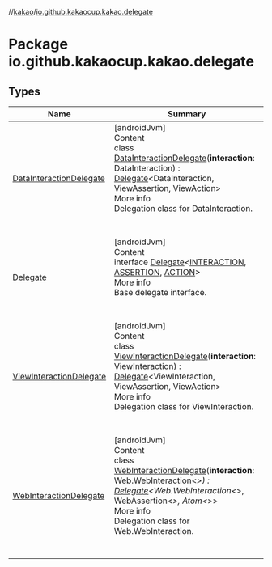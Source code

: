 //[kakao](../../index.md)/[io.github.kakaocup.kakao.delegate](index.md)



# Package io.github.kakaocup.kakao.delegate  


## Types  
  
|  Name |  Summary | 
|---|---|
| <a name="io.github.kakaocup.kakao.delegate/DataInteractionDelegate///PointingToDeclaration/"></a>[DataInteractionDelegate](-data-interaction-delegate/index.md)| <a name="io.github.kakaocup.kakao.delegate/DataInteractionDelegate///PointingToDeclaration/"></a>[androidJvm]  <br>Content  <br>class [DataInteractionDelegate](-data-interaction-delegate/index.md)(**interaction**: DataInteraction) : [Delegate](-delegate/index.md)<DataInteraction, ViewAssertion, ViewAction>   <br>More info  <br>Delegation class for DataInteraction.  <br><br><br>|
| <a name="io.github.kakaocup.kakao.delegate/Delegate///PointingToDeclaration/"></a>[Delegate](-delegate/index.md)| <a name="io.github.kakaocup.kakao.delegate/Delegate///PointingToDeclaration/"></a>[androidJvm]  <br>Content  <br>interface [Delegate](-delegate/index.md)<[INTERACTION](-delegate/index.md), [ASSERTION](-delegate/index.md), [ACTION](-delegate/index.md)>  <br>More info  <br>Base delegate interface.  <br><br><br>|
| <a name="io.github.kakaocup.kakao.delegate/ViewInteractionDelegate///PointingToDeclaration/"></a>[ViewInteractionDelegate](-view-interaction-delegate/index.md)| <a name="io.github.kakaocup.kakao.delegate/ViewInteractionDelegate///PointingToDeclaration/"></a>[androidJvm]  <br>Content  <br>class [ViewInteractionDelegate](-view-interaction-delegate/index.md)(**interaction**: ViewInteraction) : [Delegate](-delegate/index.md)<ViewInteraction, ViewAssertion, ViewAction>   <br>More info  <br>Delegation class for ViewInteraction.  <br><br><br>|
| <a name="io.github.kakaocup.kakao.delegate/WebInteractionDelegate///PointingToDeclaration/"></a>[WebInteractionDelegate](-web-interaction-delegate/index.md)| <a name="io.github.kakaocup.kakao.delegate/WebInteractionDelegate///PointingToDeclaration/"></a>[androidJvm]  <br>Content  <br>class [WebInteractionDelegate](-web-interaction-delegate/index.md)(**interaction**: Web.WebInteraction<*>) : [Delegate](-delegate/index.md)<Web.WebInteraction<*>, WebAssertion<*>, Atom<*>>   <br>More info  <br>Delegation class for Web.WebInteraction.  <br><br><br>|

